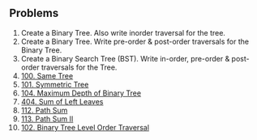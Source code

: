 ## Problems

1.   Create a Binary Tree. Also write inorder traversal for the tree.
2.   Create a Binary Tree. Write pre-order & post-order traversals for the Binary Tree.
3.   Create a Binary Search Tree (BST). Write in-order, pre-order & post-order traversals for the Tree.
5.   [100. Same Tree](https://leetcode.com/problems/same-tree/)
6.   [101. Symmetric Tree](https://leetcode.com/problems/symmetric-tree/description/)
7.   [104. Maximum Depth of Binary Tree](https://leetcode.com/problems/maximum-depth-of-binary-tree/description/)
8.   [404. Sum of Left Leaves](https://leetcode.com/problems/sum-of-left-leaves/description/)
9.   [112. Path Sum](https://leetcode.com/problems/path-sum/)
10.   [113. Path Sum II](https://leetcode.com/problems/path-sum-ii/description/)
11.  [102. Binary Tree Level Order Traversal](https://leetcode.com/problems/binary-tree-level-order-traversal/)